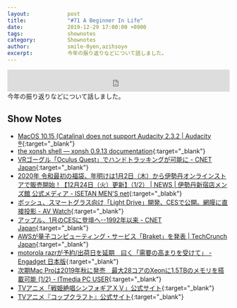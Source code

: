 ```yaml
---
layout:            post
title:             "#71 A Beginner In Life"
date:              2019-12-29 17:00:00 +0900
tags:              shownotes
category:          Shownotes
author:            smile-0yen,azihsoyn
excerpt:           今年の振り返りなどについて話しました。
---
```

<iframe width="100%" height="50" scrolling="no" frameborder="no" src="https://w.soundcloud.com/player/?url=https%3A//api.soundcloud.com/tracks/735284053&color=%23ff5500&auto_play=false&hide_related=false&show_comments=false&show_user=true&show_reposts=false&show_teaser=false&visual=false&show_artwork=false&default_height=75"></iframe>
今年の振り返りなどについて話しました。

## Show Notes
- [MacOS 10\.15 \(Catalina\) does not support Audacity 2\.3\.2 \| Audacity ®](https://www.audacityteam.org/macos-10-15-catalina-is-not-yet-supported-by-audacity/){:target="_blank"}
- [the xonsh shell — xonsh 0\.9\.13 documentation](https://xon.sh/){:target="_blank"}
- [VRゴーグル「Oculus Quest」でハンドトラッキングが可能に \- CNET Japan](https://japan.cnet.com/article/35146612/){:target="_blank"}
- [2020年 令和最初の福袋、年明けは1月2日（木）から伊勢丹オンラインストアで販売開始！【12月24日（火）更新】（1/2） \| NEWS \| 伊勢丹新宿店メンズ館 公式メディア \- ISETAN MEN'S net](https://www.imn.jp/post/108057200088){:target="_blabk"} 
- [ボッシュ、スマートグラス向け「Light Drive」開発、CESで公開。網膜に直接投影 \- AV Watch](https://av.watch.impress.co.jp/docs/news/1224753.html){:target="_blank"}
- [アップル、1月のCESに登壇へ\-\-1992年以来 \- CNET Japan](https://japan.cnet.com/article/35146640/){:target="_blank"}
- [AWSが量子コンピューティング・サービス「Braket」を発表 \| TechCrunch Japan](https://jp.techcrunch.com/2019/12/03/2019-12-02-aws-launches-braket-its-quantum-computing-service/){:target="_blank"}
- [motorola razrが予約/出荷日を延期　曰く「需要の高まりを受けて」 \- Engadget 日本版](https://japanese.engadget.com/2019/12/23/motorola-razr/?guccounter=1&guce_referrer=aHR0cHM6Ly96ZW5jYXN0ci5jb20vc21pbGVfMHllbi9yZWhhc2g3MQ&guce_referrer_sig=AQAAAMORNWRP-olSKgVFHT5p6VIi1mcTIgYt2JEVaq0nuFOTdrxPL1ufrCixNwsSMiVsidFaSZz4zIic7ZrpnrEQWkVtVbgdu5dYA5EJV1_Vxsx4DWz8BNeYyVdk9Gfm2rVKYetjuNXniXtQlAwhKuvV7fBYoYZBe21xgkVVU-KeCnV3){:target="_blank"}
- [次期Mac Proは2019年秋に発売　最大28コアのXeonに1\.5TBのメモリを搭載可能 \(1/2\) \- ITmedia PC USER](https://www.itmedia.co.jp/pcuser/articles/1906/04/news051.html){:target="_blank"}
- [TVアニメ「戦姫絶唱シンフォギアＸＶ」公式サイト](https://www.symphogear-xv.com/){:target="_blank"}
- [TVアニメ『コップクラフト』公式サイト](http://copcraft.tv/){:target="_blank"}
